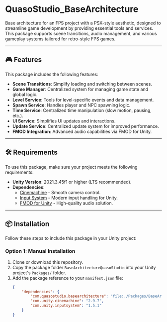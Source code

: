 # QuasoStudio_BaseArchitecture

Base architecture for an FPS project with a PSX-style aesthetic, designed to streamline game development by providing essential tools and services. This package supports scene transitions, audio management, and various gameplay systems tailored for retro-style FPS games.

---

## 🎮 Features
This package includes the following features:
- **Scene Transitions**: Simplify loading and switching between scenes.
- **Game Manager**: Centralized system for managing game state and global logic.
- **Level Service**: Tools for level-specific events and data management.
- **Spawn Service**: Handles player and NPC spawning logic.
- **Time Service**: Centralized time manipulation (slow motion, pausing, etc.).
- **UI Service**: Simplifies UI updates and interactions.
- **Update Service**: Centralized update system for improved performance.
- **FMOD Integration**: Advanced audio capabilities via FMOD for Unity.

---

## 🛠️ Requirements
To use this package, make sure your project meets the following requirements:
- **Unity Version**: 2021.3.45f1 or higher (LTS recommended).
- **Dependencies**:
  - [Cinemachine](https://docs.unity3d.com/Packages/com.unity.cinemachine@latest) - Smooth camera control.
  - [Input System](https://docs.unity3d.com/Packages/com.unity.inputsystem@latest) - Modern input handling for Unity.
  - [FMOD for Unity](https://assetstore.unity.com/packages/tools/audio/fmod-for-unity-161631) - High-quality audio solution.

---

## 📦 Installation
Follow these steps to include this package in your Unity project:

### Option 1: Manual Installation
1. Clone or download this repository.
2. Copy the package folder `BaseArchitectureQuasoStudio` into your Unity project's `Packages/` folder.
3. Add the package reference to your `manifest.json` file:
   ```json
   {
       "dependencies": {
           "com.quasostudio.basearchitecture": "file:./Packages/BaseArchitectureQuasoStudio",
           "com.unity.cinemachine": "2.9.7",
           "com.unity.inputsystem": "1.5.1"
       }
   }
